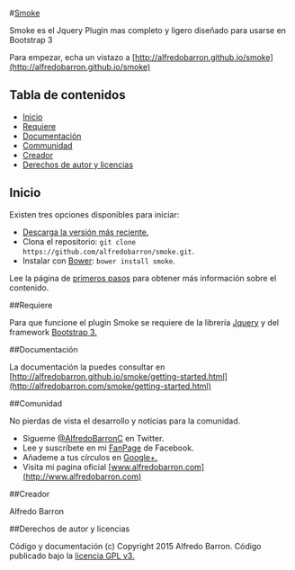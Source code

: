 #[Smoke](http://alfredobarron.github.io/smoke)

Smoke es el Jquery Plugin mas completo y ligero diseñado para usarse en Bootstrap 3



Para empezar, echa un vistazo a [http://alfredobarron.github.io/smoke](http://alfredobarron.github.io/smoke)


## Tabla de contenidos

 - [Inicio](#inicio)
 - [Requiere](#requiere)
 - [Documentación](#documentacion)
 - [Communidad](#communidad)
 - [Creador](#creador)
 - [Derechos de autor y licencias](#derechos-de-autor-y-licencias)



## Inicio

Existen tres opciones disponibles para iniciar:

- [Descarga la versión más reciente.](https://github.com/alfredobarron/smoke/archive/master.zip)
- Clona el repositorio: `git clone https://github.com/alfredobarron/smoke.git`.
- Instalar con [Bower](http://bower.io/): `bower install smoke`.

Lee la página de [primeros pasos](http://alfredobarron.github.io/smoke/getting-started.html) para obtener más información sobre el contenido.

##Requiere

Para que funcione el plugin Smoke se requiere de la librería [Jquery](http://jquery.com/) y del framework [Bootstrap 3.](http://getbootstrap.com/)

##Documentación

La documentación la puedes consultar en [http://alfredobarron.github.io/smoke/getting-started.html](http://alfredobarron.com/smoke/getting-started.html)


##Comunidad

No pierdas de vista el desarrollo y noticias para la comunidad.

- Sigueme [@AlfredoBarronC](https://twitter.com/AlfredoBarronC) en Twitter.
- Lee y suscríbete en mi [FanPage](https://www.facebook.com/AlfredoBarronC) de Facebook.
- Añademe a tus círculos en [Google+.](https://plus.google.com/+Alfredobarron)
- Visita mi pagina oficial [www.alfredobarron.com](http://www.alfredobarron.com)

##Creador

Alfredo Barron

##Derechos de autor y licencias

Código y documentación (c) Copyright 2015 Alfredo Barron. Código publicado bajo la [licencia GPL v3.](https://github.com/alfredobarron/smoke/blob/master/LICENCIA)
